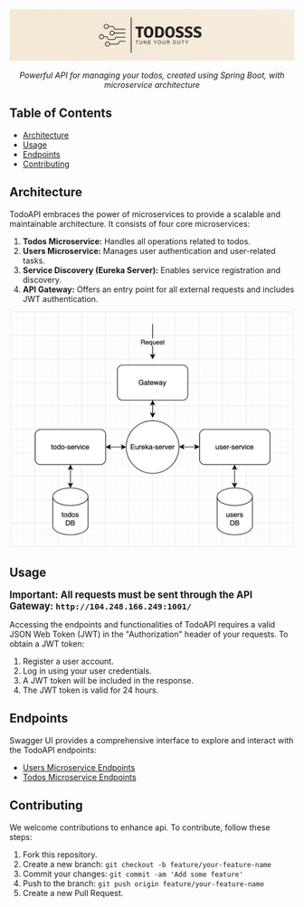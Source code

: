 <div align="center">
    <img src="todosss-logo-big.png" alt="TodoAPI Logo" width="800"/>
</div>

<p align="center">
    <em>Powerful API for managing your todos, created using Spring Boot, with microservice architecture</em>
</p>



## Table of Contents

- [Architecture](#architecture)
- [Usage](#usage)
- [Endpoints](#endpoints)
- [Contributing](#contributing)

## Architecture

TodoAPI embraces the power of microservices to provide a scalable and maintainable architecture. It consists of four core microservices:

1. **Todos Microservice:** Handles all operations related to todos.
2. **Users Microservice:** Manages user authentication and user-related tasks.
3. **Service Discovery (Eureka Server):** Enables service registration and discovery.
4. **API Gateway:** Offers an entry point for all external requests and includes JWT authentication.

<div align='center'>
  <img src="todosss-architecture.png" alt="todosss-architecture" width="500"/>
</div>

## Usage

<span style="font-size: larger;">**Important: All requests must be sent through the API Gateway: `http://104.248.166.249:1001/`**</span>


Accessing the endpoints and functionalities of TodoAPI requires a valid JSON Web Token (JWT) in the "Authorization" header of your requests. To obtain a JWT token:

1. Register a user account.
2. Log in using your user credentials.
3. A JWT token will be included in the response.
4. The JWT token is valid for 24 hours.

## Endpoints

Swagger UI provides a comprehensive interface to explore and interact with the TodoAPI endpoints:

- [Users Microservice Endpoints](http://104.248.166.249:1002/swagger-ui/)
- [Todos Microservice Endpoints](http://104.248.166.249:1003/swagger-ui/)

## Contributing

We welcome contributions to enhance api. To contribute, follow these steps:

1. Fork this repository.
2. Create a new branch: `git checkout -b feature/your-feature-name`
3. Commit your changes: `git commit -am 'Add some feature'`
4. Push to the branch: `git push origin feature/your-feature-name`
5. Create a new Pull Request.
